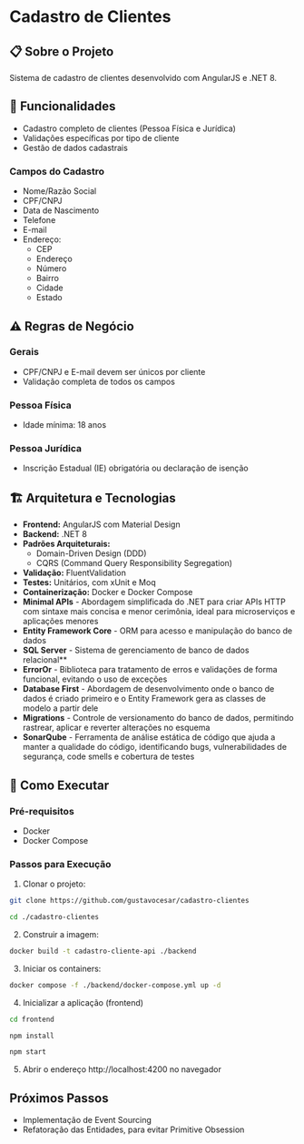 # Cadastro de Clientes

## 📋 Sobre o Projeto
Sistema de cadastro de clientes desenvolvido com AngularJS e .NET 8.

## 🔧 Funcionalidades
- Cadastro completo de clientes (Pessoa Física e Jurídica)
- Validações específicas por tipo de cliente
- Gestão de dados cadastrais

### Campos do Cadastro
- Nome/Razão Social
- CPF/CNPJ
- Data de Nascimento
- Telefone
- E-mail
- Endereço:
  - CEP
  - Endereço
  - Número
  - Bairro
  - Cidade
  - Estado

## ⚠️ Regras de Negócio
### Gerais
- CPF/CNPJ e E-mail devem ser únicos por cliente
- Validação completa de todos os campos

### Pessoa Física
- Idade mínima: 18 anos

### Pessoa Jurídica
- Inscrição Estadual (IE) obrigatória ou declaração de isenção

## 🏗️ Arquitetura e Tecnologias
- **Frontend:** AngularJS com Material Design
- **Backend:** .NET 8
- **Padrões Arquiteturais:**
  - Domain-Driven Design (DDD)
  - CQRS (Command Query Responsibility Segregation)
- **Validação:** FluentValidation
- **Testes:** Unitários, com xUnit e Moq
- **Containerização:** Docker e Docker Compose
- **Minimal APIs** - Abordagem simplificada do .NET para criar APIs HTTP com sintaxe mais concisa e menor cerimônia, ideal para microserviços e aplicações menores
- **Entity Framework Core** - ORM para acesso e manipulação do banco de dados
- **SQL Server** - Sistema de gerenciamento de banco de dados relacional**
- **ErrorOr** - Biblioteca para tratamento de erros e validações de forma funcional, evitando o uso de exceções
- **Database First** - Abordagem de desenvolvimento onde o banco de dados é criado primeiro e o Entity Framework gera as classes de modelo a partir dele
- **Migrations** - Controle de versionamento do banco de dados, permitindo rastrear, aplicar e reverter alterações no esquema
- **SonarQube** - Ferramenta de análise estática de código que ajuda a manter a qualidade do código, identificando bugs, vulnerabilidades de segurança, code smells e cobertura de testes

## 🚀 Como Executar

### Pré-requisitos
- Docker
- Docker Compose

### Passos para Execução

1. Clonar o projeto:
```bash
git clone https://github.com/gustavocesar/cadastro-clientes

cd ./cadastro-clientes
```

2. Construir a imagem:
```bash
docker build -t cadastro-cliente-api ./backend
```

3. Iniciar os containers:
```bash
docker compose -f ./backend/docker-compose.yml up -d
```

4. Inicializar a aplicação (frontend)
```bash
cd frontend

npm install

npm start
```

5. Abrir o endereço http://localhost:4200 no navegador

## Próximos Passos
 - Implementação de Event Sourcing
 - Refatoração das Entidades, para evitar Primitive Obsession
